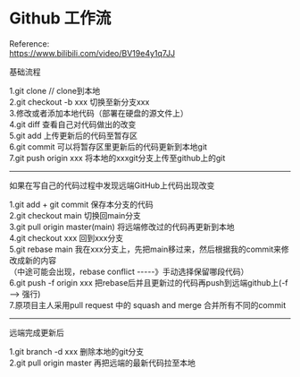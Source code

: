 # Github 工作流

Reference:  
https://www.bilibili.com/video/BV19e4y1q7JJ

基础流程

1.git clone // clone到本地  
2.git checkout -b xxx 切换至新分支xxx  
3.修改或者添加本地代码（部署在硬盘的源文件上）  
4.git diff 查看自己对代码做出的改变  
5.git add 上传更新后的代码至暂存区  
6.git commit 可以将暂存区里更新后的代码更新到本地git  
7.git push origin xxx 将本地的xxxgit分支上传至github上的git  

___

如果在写自己的代码过程中发现远端GitHub上代码出现改变

1.git add + git commit 保存本分支的代码  
2.git checkout main 切换回main分支  
3.git pull origin master(main) 将远端修改过的代码再更新到本地  
4.git checkout xxx 回到xxx分支  
5.git rebase main 我在xxx分支上，先把main移过来，然后根据我的commit来修改成新的内容  
（中途可能会出现，rebase conflict -----》手动选择保留哪段代码）  
6.git push -f origin xxx 把rebase后并且更新过的代码再push到远端github上(-f --> 强行)  
7.原项目主人采用pull request 中的 squash and merge 合并所有不同的commit  

___

远端完成更新后

1.git branch -d xxx 删除本地的git分支  
2.git pull origin master 再把远端的最新代码拉至本地  
